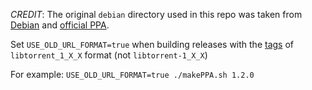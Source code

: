 
*CREDIT*: The original `debian` directory used in this repo was taken from [Debian](https://salsa.debian.org/debian/libtorrent-rasterbar) and [official PPA](https://launchpad.net/~qbittorrent-team/+archive/ubuntu/qbittorrent-stable).

Set `USE_OLD_URL_FORMAT=true` when building releases with the [tags](https://github.com/arvidn/libtorrent/tags) of `libtorrent_1_X_X` format (not `libtorrent-1_X_X`)

For example: `USE_OLD_URL_FORMAT=true ./makePPA.sh 1.2.0`
